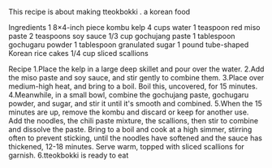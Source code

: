 This recipe is about making tteokbokki . a korean food

Ingredients
1 8×4-inch piece kombu kelp
4 cups water
1 teaspoon red miso paste
2 teaspoons soy sauce
1/3 cup gochujang paste
1 tablespoon gochugaru powder
1 tablespoon granulated sugar
1 pound tube-shaped Korean rice cakes
1/4 cup sliced scallions

Recipe
1.Place the kelp in a large deep skillet and pour over the water.
2.Add the miso paste and soy sauce, and stir gently to combine them.
3.Place over medium-high heat, and bring to a boil. Boil this, uncovered, for 15 minutes.
4.Meanwhile, in a small bowl, combine the gochujang paste, gochugaru powder, and sugar, and stir it until it's smooth and combined.
5.When the 15 minutes are up, remove the kombu and discard or keep for another use. Add the noodles, the chili paste mixture, the scallions, then stir to combine and dissolve the paste. Bring to a boil and cook at a high simmer, stirring often to prevent sticking, until the noodles have softened and the sauce has thickened, 12-18 minutes. Serve warm, topped with sliced scallions for garnish.
6.tteokbokki is ready to eat